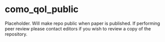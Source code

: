 # como_qol_public
Placeholder. Will make repo public when paper is published. If performing peer review please contact editors if you wish to review a copy of the repository.
